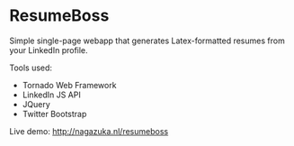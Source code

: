 ResumeBoss
==========

Simple single-page webapp that generates Latex-formatted resumes from your LinkedIn profile.

Tools used:
- Tornado Web Framework
- LinkedIn JS API
- JQuery
- Twitter Bootstrap

Live demo: http://nagazuka.nl/resumeboss

